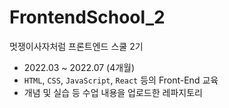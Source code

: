 # FrontendSchool_2
멋쟁이사자처럼 프론트엔드 스쿨 2기   

- 2022.03 ~ 2022.07 (4개월)
- `HTML`, `CSS`, `JavaScript`, `React` 등의 Front-End 교육   
- 개념 및 실습 등 수업 내용을 업로드한 레파지토리
